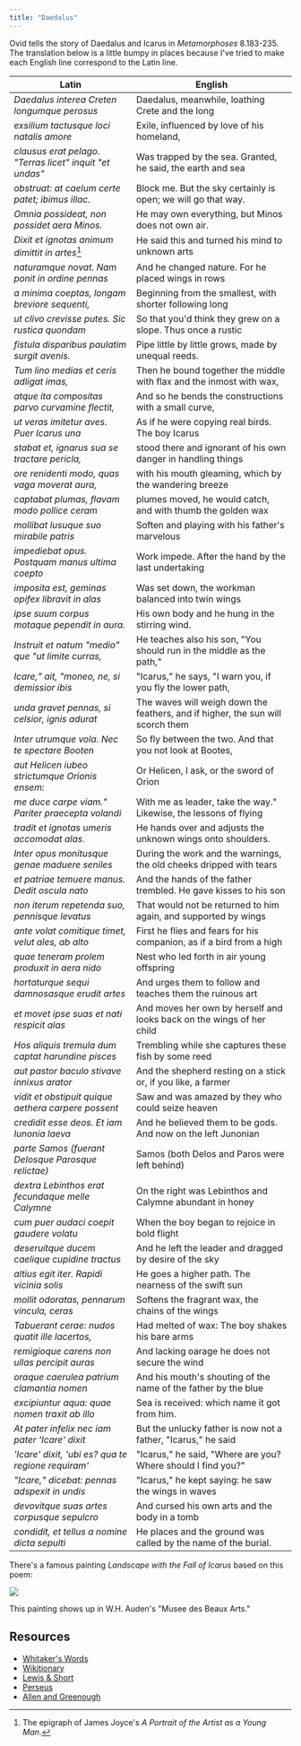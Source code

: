 ```yaml
---
title: "Daedalus"
---
```


Ovid tells the story of Daedalus and Icarus in _Metamorphoses_ 8.183-235. The translation below is a little bumpy in places because I've tried to make each English line correspond to the Latin line.

|Latin|English|
|-----|-------|
|_Daedalus interea Creten longumque perosus_|Daedalus, meanwhile, loathing Crete and the long|
|_exsilium tactusque loci natalis amore_|Exile, influenced by love of his homeland,|
|_clausus erat pelago. "Terras licet" inquit "et undas"_|Was trapped by the sea. Granted, he said, the earth and sea|
|_obstruat: at caelum certe patet; ibimus illac._|Block me. But the sky certainly is open; we will go that way.|
|_Omnia possideat, non possidet aera Minos._|He may own everything, but Minos does not own air.|
|_Dixit et ignotas animum dimittit in artes_[^joyce]|He said this and turned his mind to unknown arts|
|_naturamque novat. Nam ponit in ordine pennas_|And he changed nature. For he placed wings in rows|
|_a minima coeptas, longam breviore sequenti,_|Beginning from the smallest, with shorter following long|
|_ut clivo crevisse putes. Sic rustica quondam_|So that you'd think they grew on a slope. Thus once a rustic|
|_fistula disparibus paulatim surgit avenis._|Pipe little by little grows, made by unequal reeds.|
|_Tum lino medias et ceris adligat imas,_|Then he bound together the middle with flax and the inmost with wax,|
|_atque ita compositas parvo curvamine flectit,_|And so he bends the constructions with a small curve,|
|_ut veras imitetur aves. Puer Icarus una_|As if he were copying real birds. The boy Icarus|
|_stabat et, ignarus sua se tractare pericla,_|stood there and ignorant of his own danger in handling things|
|_ore renidenti modo, quas vaga moverat aura,_|with his mouth gleaming, which by the wandering breeze|
|_captabat plumas, flavam modo pollice ceram_|plumes moved, he would catch, and with thumb the golden wax|
|_mollibat lusuque suo mirabile patris_|Soften and playing with his father's marvelous|
|_impediebat opus. Postquam manus ultima coepto_|Work impede. After the hand by the last undertaking|
|_imposita est, geminas opifex libravit in alas_|Was set down, the workman balanced into twin wings|
|_ipse suum corpus motaque pependit in aura._|His own body and he hung in the stirring wind.|
|_Instruit et natum "medio" que "ut limite curras,_|He teaches also his son, "You should run in the middle as the path,"|
|_Icare," ait, "moneo, ne, si demissior ibis_|"Icarus," he says, "I warn you, if you fly the lower path,|
|_unda gravet pennas, si celsior, ignis adurat_|The waves will weigh down the feathers, and if higher, the sun will scorch them|
|_Inter utrumque vola. Nec te spectare Booten_|So fly between the two. And that you not look at Bootes,|
|_aut Helicen iubeo strictumque Orionis ensem:_|Or Helicen, I ask, or the sword of Orion|
|_me duce carpe viam." Pariter praecepta volandi_|With me as leader, take the way." Likewise, the lessons of flying|
|_tradit et ignotas umeris accomodat alas_.|He hands over and adjusts the unknown wings onto shoulders.|
|_Inter opus monitusque genae maduere seniles_|During the work and the warnings, the old cheeks dripped with tears|
|_et patriae temuere manus. Dedit oscula nato_|And the hands of the father trembled. He gave kisses to his son|
|_non iterum repetenda suo, pennisque levatus_|That would not be returned to him again, and supported by wings|
|_ante volat comitique timet, velut ales, ab alto_|First he flies and fears for his companion, as if a bird from a high|
|_quae teneram prolem produxit in aera nido_|Nest who led forth in air young offspring|
|_hortaturque sequi damnosasque erudit artes_|And urges them to follow and teaches them the ruinous art|
|_et movet ipse suas et nati respicit alas_|And moves her own by herself and looks back on the wings of her child|
|_Hos aliquis tremula dum captat harundine pisces_|Trembling while she captures these fish by some reed|
|_aut pastor baculo stivave innixus arator_|And the shepherd resting on a stick or, if you like, a farmer|
|_vidit et obstipuit quique aethera carpere possent_|Saw and was amazed by they who could seize heaven|
|_credidit esse deos. Et iam Iunonia laeva_|And he believed them to be gods. And now on the left Junonian|
|_parte Samos (fuerant Delosque Parosque relictae)_|Samos (both Delos and Paros were left behind)|
|_dextra Lebinthos erat fecundaque melle Calymne_|On the right was Lebinthos and Calymne abundant in honey|
|_cum puer audaci coepit gaudere volatu_|When the boy began to rejoice in bold flight|
|_deseruitque ducem caelique cupidine tractus_|And he left the leader and dragged by desire of the sky|
|_altius egit iter. Rapidi vicinia solis_|He goes a higher path. The nearness of the swift sun|
|_mollit odoratas, pennarum vincula, ceras_|Softens the fragrant wax, the chains of the wings|
|_Tabuerant cerae: nudos quatit ille lacertos,_|Had melted of wax: The boy shakes his bare arms|
|_remigioque carens non ullas percipit auras_|And lacking oarage he does not secure the wind|
|_oraque caerulea patrium clamantia nomen_|And his mouth's shouting of the name of the father by the blue|
|_excipiuntur aqua: quae nomen traxit ab illo_|Sea is received: which name it got from him.|
|_At pater infelix nec iam pater 'Icare' dixit_|But the unlucky father is now not a father, "Icarus," he said|
|_'Icare' dixit, 'ubi es? qua te regione requiram'_|"Icarus," he said, "Where are you? Where should I find you?"|
|_"Icare," dicebat: pennas adspexit in undis_|"Icarus," he kept saying: he saw the wings in waves|
|_devovitque suas artes corpusque sepulcro_|And cursed his own arts and the body in a tomb|
|_condidit, et tellus a nomine dicta sepulti_|He places and the ground was called by the name of the burial.|


<!-- |_Hunc miseri tumulo ponentem corpora nati_|The body of the poor son on this foundation in the tomb|
|_garrula limoso prospexit ab elice perdix_|Swampy, the chatty partridge foresaw from the drain|
|_et plausit pennis testataque gaudia cantu est:_|And beat its wings and is bearing witness in a happy song|
|_unica tunc volucris nec visa prioribus annis,_|Then the sole bird never seen in years before|
|_factaque nuper avis, longum tibi, Daedale, crimen._|And a bird made recently, a tall verdict to you, Daedalus.|
|_Namque huic tradiderat, fatorum ignara, docendam_|For the sister, unaware of fates, had handed over to be taught|
|_progeniem germana suam, natalibus actis_|Her own offspring, with birthdays|
|_bis puerum senis, animi ad praecepta capacis_|twelve passed, the boy for the fit lessons.|
|_Ille etiam medio spinas in pisce notatas_|Now he drew spines etched in the middle of fish|
|_traxit in exemplum ferroque incidit acuto_|Into a pattern and cut with sharpened iron|
|_perpetuos dentes et serrae repperit usum_|the whole teeth and he found the use of saw|
|_Primus et ex uno duo ferrea bracchia nodo_|First and he bound from one place two iron arms|
|_vinxit, ut aequali spatio distantibus illis_|so that an equal space with them separated|
|_altera pars staret, pars altera duceret orbem._|One part remained, another part traced out a circle.|
|_Daedalus invidit sacraque ex arce Minervae_|Daedalus envied him and from the sacred bow of Minerva|
|_praecipitem misit, lapsum mentitus. At illum_|He flung the boy headlong, lying that it was a slip. But that boy|
|_quae favet ingeniis excepit Pallas avemque_|Favored for his ingenuities, Pallas saves and into a bird|
|_reddidit et medio velavit in aere pennis._|She rendered him and veiled him in the middle of the air with wings.|
|_Sed vigor ingenii quondam velocis in alas_|But the vigor of formerly wit passed into swift wings|
|_inque pedes abiit: nomen quod et ante remansit_|And feet: which name he had before he keeps.|
|_Non tamen haec alte volucris sua corpora tollit,_|Still the bird did not lift her own body on high|
|_nec facit in ramis altoque cacumine nidos:_|And she does not make nests in branches and in tall peaks:|
|_propter humum volitat ponitque in saepibus ova_|Because she hovers above the ground and places eggs in hedges|
|_antiquique memor metuit sublimia casus_|Mindful of that old fall, she fears lofty places.| -->

There's a famous painting _Landscape with the Fall of Icarus_ based on this poem:

![](https://upload.wikimedia.org/wikipedia/commons/c/c2/Pieter_Bruegel_de_Oude_-_De_val_van_Icarus.jpg)

This painting shows up in W.H. Auden's "Musee des Beaux Arts."

[^joyce]: The epigraph of James Joyce's _A Portrait of the Artist as a Young Man_.

## Resources

- [Whitaker's Words](https://latin-words.com/)
- [Wikitionary](https://en.wiktionary.org/wiki/Wiktionary:Main_Page)
- [Lewis & Short](https://alatius.com/ls/index.php)
- [Perseus](http://www.perseus.tufts.edu/hopper/)
- [Allen and Greenough](https://dcc.dickinson.edu/grammar/latin/index)